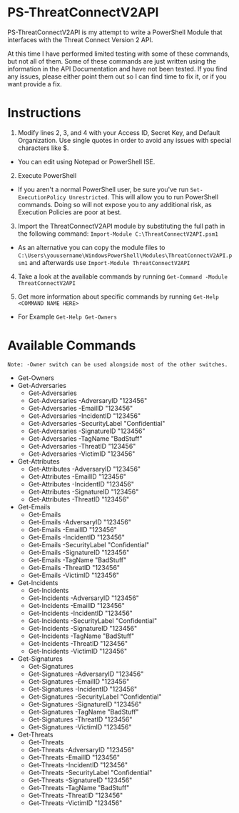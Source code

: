 # PS-ThreatConnectV2API
PS-ThreatConnectV2API is my attempt to write a PowerShell Module that interfaces with the Threat Connect Version 2 API.

At this time I have performed limited testing with some of these commands, but not all of them.  Some of these commands are just written using the information in the API Documentation and have not been tested. If you find any issues, please either point them out so I can find time to fix it, or if you want provide a fix.

# Instructions
1. Modify lines 2, 3, and 4 with your Access ID, Secret Key, and Default Organization. Use single quotes in order to avoid any issues with special characters like $.

  * You can edit using Notepad or PowerShell ISE. 

2. Execute PowerShell

  * If you aren't a normal PowerShell user, be sure you've run `Set-ExecutionPolicy Unrestricted`.  This will allow you to run PowerShell commands.  Doing so will not expose you to any additional risk, as Execution Policies are poor at best.

3. Import the ThreatConnectV2API module by substituting the full path in the following command: `Import-Module C:\ThreatConnectV2API.psm1`

  * As an alternative you can copy the module files to `C:\Users\youusername\WindowsPowerShell\Modules\ThreatConnectV2API.psm1` and afterwards use `Import-Module ThreatConnectV2API`

4. Take a look at the available commands by running `Get-Command -Module ThreatConnectV2API`

5. Get more information about specific commands by running `Get-Help <COMMAND NAME HERE>`

  * For Example `Get-Help Get-Owners`

# Available Commands
`Note: -Owner switch can be used alongside most of the other switches.`
* Get-Owners
* Get-Adversaries
  * Get-Adversaries
  * Get-Adversaries -AdversaryID "123456"
  * Get-Adversaries -EmailID "123456"
  * Get-Adversaries -IncidentID "123456"
  * Get-Adversaries -SecurityLabel "Confidential"
  * Get-Adversaries -SignatureID "123456"
  * Get-Adversaries -TagName "BadStuff"
  * Get-Adversaries -ThreatID "123456"
  * Get-Adversaries -VictimID "123456"
* Get-Attributes
  * Get-Attributes -AdversaryID "123456"
  * Get-Attributes -EmailID "123456"
  * Get-Attributes -IncidentID "123456"
  * Get-Attributes -SignatureID "123456"
  * Get-Attributes -ThreatID "123456"
* Get-Emails
  * Get-Emails
  * Get-Emails -AdversaryID "123456"
  * Get-Emails -EmailID "123456"
  * Get-Emails -IncidentID "123456"
  * Get-Emails -SecurityLabel "Confidential"
  * Get-Emails -SignatureID "123456"
  * Get-Emails -TagName "BadStuff"
  * Get-Emails -ThreatID "123456"
  * Get-Emails -VictimID "123456"
* Get-Incidents
  * Get-Incidents
  * Get-Incidents -AdversaryID "123456"
  * Get-Incidents -EmailID "123456"
  * Get-Incidents -IncidentID "123456"
  * Get-Incidents -SecurityLabel "Confidential"
  * Get-Incidents -SignatureID "123456"
  * Get-Incidents -TagName "BadStuff"
  * Get-Incidents -ThreatID "123456"
  * Get-Incidents -VictimID "123456"
* Get-Signatures
  * Get-Signatures
  * Get-Signatures -AdversaryID "123456"
  * Get-Signatures -EmailID "123456"
  * Get-Signatures -IncidentID "123456"
  * Get-Signatures -SecurityLabel "Confidential"
  * Get-Signatures -SignatureID "123456"
  * Get-Signatures -TagName "BadStuff"
  * Get-Signatures -ThreatID "123456"
  * Get-Signatures -VictimID "123456"
* Get-Threats
  * Get-Threats
  * Get-Threats -AdversaryID "123456"
  * Get-Threats -EmailID "123456"
  * Get-Threats -IncidentID "123456"
  * Get-Threats -SecurityLabel "Confidential"
  * Get-Threats -SignatureID "123456"
  * Get-Threats -TagName "BadStuff"
  * Get-Threats -ThreatID "123456"
  * Get-Threats -VictimID "123456"